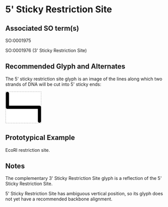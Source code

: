 # 5' Sticky Restriction Site

## Associated SO term(s)
SO:0001975

SO:0001976 (3' Sticky Restriction Site)


## Recommended Glyph and Alternates
The 5' sticky restriction site glyph is an image of the lines along which two strands of DNA will be cut into 5' sticky ends:

![glyph specification](five-prime-sticky-restriction-site-specification.png)

## Prototypical Example

EcoRI restriction site.

## Notes
The complementary 3' Sticky Restriction Site glyph is a reflection of the 5' Sticky Restriction Site.

5' Sticky Restriction Site has ambiguous vertical position, so its glyph does not yet have a recommended backbone alignment.

